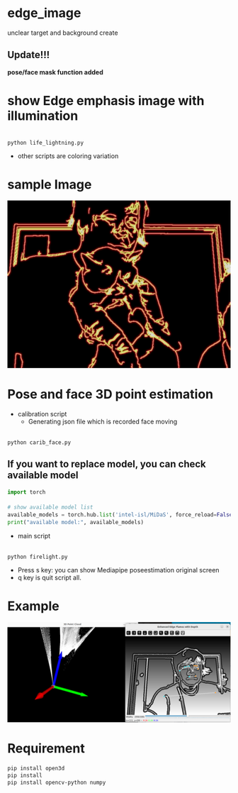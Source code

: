 # edge_image
unclear target and background create

## Update!!!
**pose/face mask function added**

# show Edge emphasis image with illumination 

```

python life_lightning.py

```
- other scripts are coloring variation

# sample Image

![Test Image 3](sample_image.png) 


# Pose and face 3D point estimation

- calibration script
  - Generating json file which is recorded face moving
```

python carib_face.py
```
## If you want to replace model, you can check available model

```Python:model_check.py
import torch

# show available model list
available_models = torch.hub.list('intel-isl/MiDaS', force_reload=False)
print("available model:", available_models)
```



- main script
  
```

python firelight.py

```
- Press s key: you can show Mediapipe poseestimation original screen
- q key is quit script all.

# Example

![Test Image 3](3dimage.png) 


# Requirement 

```
pip install open3d
pip install 
pip install opencv-python numpy


```
